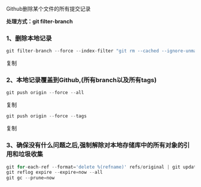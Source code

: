 Github删除某个文件的所有提交记录

**处理方式：git filter-branch**

### 1、删除本地记录

```javascript
git filter-branch --force --index-filter "git rm --cached --ignore-unmatch 你要删除的文件（相对项目的路径）" --prune-empty --tag-name-filter cat -- --all
```

复制

### 2、本地记录覆盖到Github,(所有branch以及所有tags)

```javascript
git push origin --force --all
```

复制

```javascript
git push origin --force --tags
```

复制

### 3、确保没有什么问题之后,强制解除对本地存储库中的所有对象的引用和垃圾收集

```javascript
git for-each-ref --format='delete %(refname)' refs/original | git update-ref --stdin
git reflog expire --expire=now --all
git gc --prune=now
```
